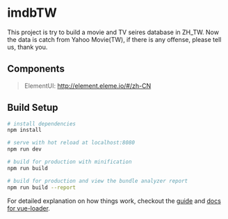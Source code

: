 # imdbTW

This project is try to build a movie and TV seires database in ZH_TW.
Now the data is catch from Yahoo Movie(TW), if there is any offense, please tell us, thank you.

## Components
> ElementUI: http://element.eleme.io/#/zh-CN

## Build Setup

``` bash
# install dependencies
npm install

# serve with hot reload at localhost:8080
npm run dev

# build for production with minification
npm run build

# build for production and view the bundle analyzer report
npm run build --report
```

For detailed explanation on how things work, checkout the [guide](http://vuejs-templates.github.io/webpack/) and [docs for vue-loader](http://vuejs.github.io/vue-loader).

